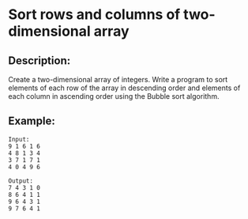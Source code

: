 # Sort rows and columns of two-dimensional array

## Description:

Create a two-dimensional array of integers. Write a program to sort elements of each row of the array in descending order and elements of each column in ascending order using the Bubble sort algorithm.

## Example:

```
Input:
9 1 6 1 6 
4 8 1 3 4 
3 7 1 7 1 
4 0 4 9 6

Output:
7 4 3 1 0 
8 6 4 1 1 
9 6 4 3 1 
9 7 6 4 1
```
